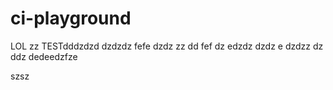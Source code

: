 # ci-playground


LOL
zz
TESTdddzdzd
dzdzdz
fefe
dzdz
zz
dd
fef
dz
edzdz
dzdz
e
dzdzz
dz
ddz
dedeedzfze

szsz
